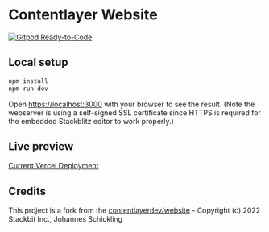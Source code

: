# Contentlayer Website

[![Gitpod Ready-to-Code](https://img.shields.io/badge/Gitpod-ready--to--code-908a85?logo=gitpod)](https://gitpod.io/#https://github.com/contentlayerdev/website)

## Local setup

```bash
npm install
npm run dev
```

Open [https://localhost:3000](https://localhost:3000) with your browser to see the result. (Note the webserver is using a self-signed SSL certificate since HTTPS is required for the embedded Stackblitz editor to work properly.)

## Live preview

[Current Vercel Deployment](https://website-git-new-landing-page-schick.vercel.app)


## Credits

This project is a fork from the [contentlayerdev/website](https://github.com/contentlayerdev/website) - Copyright (c) 2022 Stackbit Inc., Johannes Schickling
